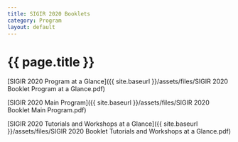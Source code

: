 ```yaml
---
title: SIGIR 2020 Booklets
category: Program
layout: default
---
```


# {{ page.title }}

[SIGIR 2020 Program at a Glance]({{ site.baseurl }}/assets/files/SIGIR 2020 Booklet Program at a Glance.pdf)

[SIGIR 2020 Main Program]({{ site.baseurl }}/assets/files/SIGIR 2020 Booklet Main Program.pdf)

[SIGIR 2020 Tutorials and Workshops at a Glance]({{ site.baseurl }}/assets/files/SIGIR 2020 Booklet Tutorials and Workshops at a Glance.pdf)
